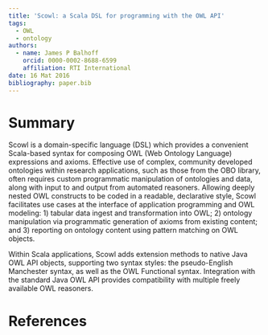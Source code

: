 ```yaml
---
title: 'Scowl: a Scala DSL for programming with the OWL API'
tags:
  - OWL
  - ontology
authors:
  - name: James P Balhoff
    orcid: 0000-0002-8688-6599
    affiliation: RTI International
date: 16 Mat 2016
bibliography: paper.bib
---
```


# Summary

Scowl is a domain-specific language (DSL) which provides a convenient Scala-based syntax for composing OWL (Web Ontology Language) expressions and axioms. Effective use of complex, community developed ontologies within research applications, such as those from the OBO library, often requires custom programmatic manipulation of ontologies and data, along with input to and output from automated reasoners. Allowing deeply nested OWL constructs to be coded in a readable, declarative style, Scowl facilitates use cases at the interface of application programming and OWL modeling: 1) tabular data ingest and transformation into OWL; 2) ontology manipulation via programmatic generation of axioms from existing content; and 3) reporting on ontology content using pattern matching on OWL objects.

Within Scala applications, Scowl adds extension methods to native Java OWL API objects, supporting two syntax styles: the pseudo-English Manchester syntax, as well as the OWL Functional syntax. Integration with the standard Java OWL API provides compatibility with multiple freely available OWL reasoners.

# References